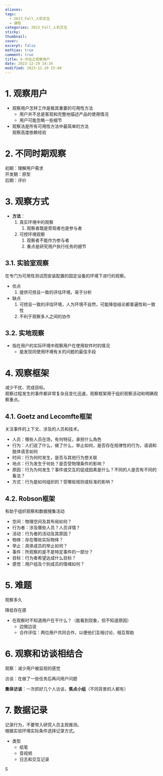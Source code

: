 ```yaml
---
aliases: 
tags:
  - 2023_Fall_人机交互
  - 课程
categories: 2023_Fall_人机交互
sticky:
thumbnail:
cover: 
excerpt: false
mathjax: true
comment: true
title: 6-评估之观察用户
date: 2023-12-29 14:34
modified: 2023-12-29 15:40
---
```


# 1. 观察用户

- 观察用户怎样工作是极其重要的可用性方法
	- 用户并不总是客观和完整地描述产品的使用情况
	- 用户可能忽略一些细节
- 观察法是所有可用性方法中最简单的方法  
观察高度依赖经验

# 2. 不同时期观察

初期：理解用户需求  
开发期：原型  
后期：评价

# 3. 观察方式

- **方法**：
	1. 真实环境中的观察
		1. 观察者既是旁观者也是参与者
	2. 可控环境观察
		1. 观察者不能作为参与者
		2. 重点是研究用户执行任务的细节

## 3.1. 实验室观察

在专门为可用性测试而安装配置的固定设备的环境下进行的观察。

- 优点
	1. 提供可控且一致的评估环境，易于分析
- 缺点
	1. 可控且一致的评估环境，人为环境不自然，可能降低结论都普遍性和一致性
	2. 不利于观察多人之间的协作

## 3.2. 实地观察

- 指在用户的实际环境中观察用户在使用软件时的情况
	- 是发现同使用环境有关的问题的最佳手段

# 4. 观察框架

减少干扰、完成目标。  
观察过程发生的事件都非常复杂且变化迅速，观察框架用于组织观察活动和明确观察重点。

## 4.1. Goetz and Lecomfte框架

关注事件的上下文、涉及的人员和技术。

- 人员：哪些人员在场，有何特征，承担什么角色
- 行为：人们说了什么，做了什么，举止如何，是否存在规律性的行为，语调和肢体语言如何
- 时间：行为何时发生，是否与其他行为想关联
- 地点：行为发生于何处？是否受物理条件的影响？
- 原因：行为为何发生？事件或交互的促成因素是什么？不同的人是否有不同的看法？
- 方式：行为是如何组织的？受哪些规则或标准的影响？

## 4.2. Robson框架

有助于组织观察和数据搜集活动

- 空间：物理空间及其布局如何？
- 行为者：涉及哪些人员？人员详情？
- 活动：行为者的活动及其原因？
- 物体：存在哪些实际物体？
- 举止：具体成员的举止如何？
- 事件：所观察的是不是特定事件的一部分？
- 目标：行为者希望达成什么目标？
- 感觉：用户组及个别成员的情绪如何？

# 5. 难题

观察多久

降低存在感

- 在观察时不知道用户在干什么？（能看到现象，但不知道原因）
	- 边做边说
	- 合作评估：两位用户共同合作，以便他们互相讨论、相互帮助

# 6. 观察和访谈相结合

观察：减少用户被监视的感觉

访谈：在做了一些任务后再问用户问题

**集体访谈**：一次抓好几个人访谈，**焦点小组**（不同背景的人都有）

# 7. 数据记录

记录行为，不要带入研究人员主观推测。  
根据实验环境实际条件选择记录方式。

- 类型
	- 纸笔
	- 音视频
	- 日志和交互记录

S